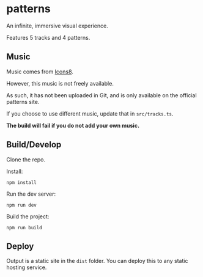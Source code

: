 # patterns

An infinite, immersive visual experience.

Features 5 tracks and 4 patterns.

## Music

Music comes from [Icons8](https://icons8.com).

However, this music is not freely available.

As such, it has not been uploaded in Git, and is only available on the official patterns site.

If you choose to use different music, update that in `src/tracks.ts`.

**The build will fail if you do not add your own music.**

## Build/Develop

Clone the repo.

Install:

```shell
npm install
```

Run the dev server:

```shell
npm run dev
```

Build the project:

```shell
npm run build
```

## Deploy

Output is a static site in the `dist` folder. You can deploy this to any static hosting service.

